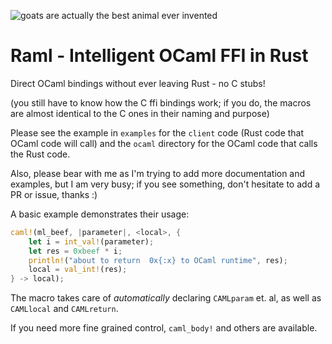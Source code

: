 ![goats are actually the best animal ever invented](https://upload.wikimedia.org/wikipedia/commons/thumb/b/b2/Hausziege_04.jpg/480px-Hausziege_04.jpg)

# Raml - Intelligent OCaml FFI in Rust

Direct OCaml bindings without ever leaving Rust - no C stubs!

(you still have to know how the C ffi bindings work; if you do, the macros are almost identical to the C ones in their naming and purpose)

Please see the example in `examples` for the `client` code (Rust code that OCaml code will call) and the `ocaml` directory for the OCaml code that calls the Rust code.

Also, please bear with me as I'm trying to add more documentation and examples, but I am very busy; if you see something, don't hesitate to add a PR or issue, thanks :)

A basic example demonstrates their usage:

```rust
caml!(ml_beef, |parameter|, <local>, {
    let i = int_val!(parameter);
    let res = 0xbeef * i;
    println!("about to return  0x{:x} to OCaml runtime", res);
    local = val_int!(res);
} -> local);
```

The macro takes care of _automatically_ declaring `CAMLparam` et. al, as well as `CAMLlocal` and `CAMLreturn`.

If you need more fine grained control, `caml_body!` and others are available.
